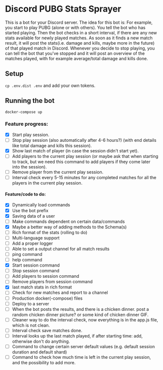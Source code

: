 # Discord PUBG Stats Sprayer
This is a bot for your Discord server. The idea for this bot is: For example, you start to play PUBG (alone or with others). You tell the bot who has started playing. Then the bot checks in a short interval, if there are any new stats available for newly played matches. As soon as it finds a new match result, it will post the stats(i.e. damage and kills, maybe more in the future) of that played match in Discord. Whenever you decide to stop playing, you can tell the bot that you've stopped and it will post an overview of the matches played, with for example average/total damage and kills done.
## Setup
`cp .env.dist .env` and add your own tokens.

## Running the bot
`docker-compose up`

### Feature progress:
- [x] Start play session.
- [ ] Stop play session (also automatically after 4-6 hours?) (with end details like total damage and kills this session).
- [x] Show last match of player (in case the session didn't start yet).
- [ ] Add players to the current play session (or maybe ask that when starting to track, but we need this command to add players if they come later into the session).
- [ ] Remove player from the current play session.
- [ ] Interval check every 5-15 minutes for any completed matches for all the players in the current play session.

#### Feature/code to do:
- [x] Dynamically load commands
- [x] Use the bot prefix
- [x] Saving data of a user
- [ ] Make commands dependent on certain data/commands
- [x] Maybe a better way of adding methods to the Schema(s)
- [ ] Rich format of the stats (rolling to do)
- [ ] Multi-language support
- [ ] Add a proper logger
- [ ] Able to set a output channel for all match results
- [ ] ping command
- [ ] help command
- [x] Start session command
- [ ] Stop session command
- [ ] Add players to session command
- [ ] Remove players from session command
- [x] last match stats in rich format
- [ ] Check for new matches and report to a channel
- [ ] Production docker(-compose) files
- [ ] Deploy to a server
- [ ] When the bot posts the results, and there is a chicken dinner. post a random chicken dinner picture? or some kind of chicken dinner GIF.
- [ ] Cleaner way to do the interval check, now everything is in the app.js file, which is not clean.
- [ ] Interval check save matches done.
- [ ] Interval looks up the last match played, if after starting time: add, otherwise don't do anything.
- [ ] Command to change certain server default values (e.g. default session duration and default shard)
- [ ] Command to check how much time is left in the current play session, and the possibility to add more.